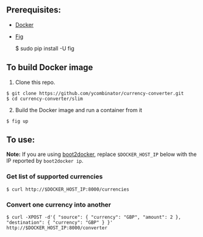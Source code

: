 ## Prerequisites:
 
* [Docker](https://www.docker.com/)
* [Fig](http://www.fig.sh/)

    $ sudo pip install -U fig

## To build Docker image

1. Clone this repo.

```
$ git clone https://github.com/ycombinator/currency-converter.git
$ cd currency-converter/slim
```

2. Build the Docker image and run a container from it

```
$ fig up
```

## To use:

**Note:** If you are using [boot2docker](http://boot2docker.io/), replace 
`$DOCKER_HOST_IP` below with the IP reported by `boot2docker ip`.

### Get list of supported currencies
```
$ curl http://$DOCKER_HOST_IP:8000/currencies
```

### Convert one currency into another
```
$ curl -XPOST -d'{ "source": { "currency": "GBP", "amount": 2 }, "destination": { "currency": "GBP" } }' http://$DOCKER_HOST_IP:8000/converter
```
